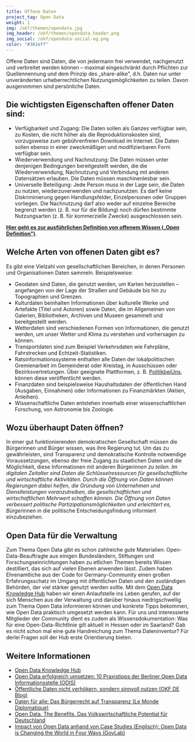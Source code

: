 ```yaml
---
title: Offene Daten
project_tag: Open Data
weight: 1
img: /okf/themen/opendata.jpg
img_header: /okf/themen/opendata_header.png
img_social: /okf/opendata-social-og.png
color: "#382eff"
---
```



Offene Daten sind Daten, die von jedermann frei verwendet, nachgenutzt und verbreitet werden können – maximal eingeschränkt durch Pflichten zur Quellennennung und dem Prinzip des „share-alike", d.h. Daten nur unter unveränderten urheberrechtlichen Nutzungsmöglichkeiten zu teilen. Davon ausgenommen sind persönliche Daten.


<!--more-->

## Die wichtigsten Eigenschaften offener Daten sind:

* Verfügbarkeit und Zugang: Die Daten sollen als Ganzes verfügbar sein, zu Kosten, die nicht höher als die Reproduktionskosten sind, vorzugsweise zum gebührenfreien Download im Internet. Die Daten sollen ebenso in einer zweckmäßigen und modifizierbaren Form verfügbar sein.
* Wiederverwendung und Nachnutzung: Die Daten müssen unter denjenigen Bedingungen bereitgestellt werden, die die Wiederverwendung, Nachnutzung und Verbindung mit anderen Datensätzen erlauben. Die Daten müssen maschinenlesbar sein.
* Universelle Beteiligung: Jede Person muss in der Lage sein, die Daten zu nutzen, wiederzuverwenden und nachzunutzen. Es darf keine Diskriminierung gegen Handlungsfelder, Einzelpersonen oder Gruppen vorliegen. Die Nachnutzung darf also weder auf einzelne Bereiche begrenzt werden (z. B. nur für die Bildung) noch dürfen bestimmte Nutzungsarten (z. B. für kommerzielle Zwecke) ausgeschlossen sein.

**[Hier geht es zur ausführlichen Definition von offenem Wissen („Open Definition")](http://opendefinition.org/okd/deutsch/)**.

## Welche Arten von offenen Daten gibt es?

Es gibt eine Vielzahl von gesellschaftlichen Bereichen, in denen Personen und Organisationen Daten sammeln. Beispielsweise:

* Geodaten sind Daten, die genutzt werden, um Karten herzustellen – angefangen von der Lage der Straßen und Gebäude bis hin zu Topographien und Grenzen.
* Kulturdaten beinhalten Informationen über kulturelle Werke und Artefakte (Titel und Autoren) sowie Daten, die im Allgemeinen von Galerien, Bibliotheken, Archiven und Museen gesammelt und bereitgestellt werden.
* Wetterdaten sind verschiedenen Formen von Informationen, die genutzt werden, um unser Wetter und Klima zu verstehen und vorhersagen zu können.
* Transportdaten sind zum Beispiel Verkehrsdaten wie Fahrpläne, Fahrstrecken und Echtzeit-Statistiken.
* Ratsinformationssysteme enthalten alle Daten der lokalpolitischen Gremienarbeit im Gemeinderat oder Kreistag, in Ausschüssen oder Bezirksvertretungen. Über geeignete Plattformen, z. B. [PolitikbeiUns](https://politik-bei-uns.de/), können diese veröffentlicht werden.
* Finanzdaten sind beispielsweise Haushaltsdaten der öffentlichen Hand (Ausgaben, Einnahmen) oder Informationen zu Finanzmärkten (Aktien, Anleihen).
* Wissenschaftliche Daten entstehen innerhalb einer wissenschaftlichen Forschung, von Astronomie bis Zoologie.

## Wozu überhaupt Daten öffnen?

In einer gut funktionierenden demokratischen Gesellschaft müssen die Bürgerinnen und Bürger wissen, was ihre Regierung tut. Um das zu gewährleisten, sind Transparenz und demokratische Kontrolle notwendige Voraussetzungen, ebenso der freie Zugang zu staatlichen Daten und die Möglichkeit, diese Informationen mit anderen Bürger*innen zu teilen. Im digitalen Zeitalter sind Daten die Schlüsselressourcen für gesellschaftliche und wirtschaftliche Aktivitäten. Durch die Öffnung von Daten können Regierungen dabei helfen, die Gründung von Unternehmen und Dienstleistungen voranzutreiben, die gesellschaftlichen und wirtschaftlichen Mehrwert schaffen können. Die Öffnung von Daten verbessert politische Partizipationsmöglichkeiten und erleichtert es, Bürger*innen in die politische Entscheidungsfindung informiert einzubeziehen.

## Open Data für die Verwaltung

Zum Thema Open Data gibt es schon zahlreiche gute Materialien: Open-Data-Beauftragte aus einigen Bundesländern, Stiftungen und Forschungseinrichtungen haben zu etlichen Themen bereits Wissen destilliert, das sich auf vielen Ebenen anwenden lässt. Zudem haben Ehrenamtliche aus der Code for Germany-Community einen großen Erfahrungsschatz im Umgang mit öffentlichen Daten und den zuständigen Behörden, der viel stärker genutzt werden sollte. Mit dem [Open Data Knowledge Hub](https://opendata.okfn.de/) haben wir einen Anlaufstelle ins Leben gerufen, auf der sich Menschen aus der Verwaltung und darüber hinaus niedrigschwellig zum Thema Open Data informieren können und konkrete Tipps bekommen, wie Open Data praktisch umgesetzt werden kann. Für uns und interessierte Mitglieder der Community dient es zudem als Wissensdokumentation: Was für eine Open-Data-Richtlinie gilt aktuell in Hessen oder im Saarland? Gab es nicht schon mal eine gute Handreichung zum Thema Dateninventur? Für derlei Fragen soll der Hub erste Orientierung bieten.

## Weitere Informationen

* [Open Data Knowledge Hub](https://opendata.okfn.de/)
* [Open Data erfolgreich umsetzen: 10 Praxistipps der Berliner Open Data Informationsstelle (ODIS)](https://www.verwaltung-der-zukunft.org/transformation/open-data-erfolgreich-umsetzen)
* [Öffentliche Daten nicht verhökern, sondern sinnvoll nutzen (OKF DE Blog)](https://okfn.de/blog/2018/04/Oeffentliche-Daten-nicht-verhoekern-sondern-sinnvoll-nutzen/)
* [Daten für alle: Das Bürgerrecht auf Transparenz (Le Monde Diplomatique)](https://monde-diplomatique.de/artikel/!5390836)
* [Open Data. The Benefits. Das Volkswirtschaftliche Potential für Deutschland](https://www.kas.de/einzeltitel/-/content/open-data.-the-benefits1)
* [Impact von Open Data anhand von Case Studies (Englisch): Open Data is Changing the World in Four Ways (GovLab)](http://odimpact.org/)
